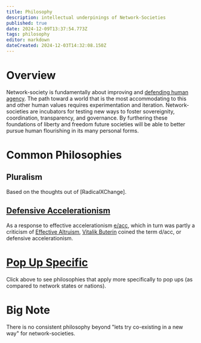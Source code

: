 ```yaml
---
title: Philosophy
description: intellectual underpinings of Network-Societies
published: true
date: 2024-12-09T13:37:54.773Z
tags: philosophy
editor: markdown
dateCreated: 2024-12-03T14:32:08.150Z
---
```


# Overview
Network-society is fundamentally about improving and [defending human agency](/Philosophy/DACC). The path toward a world that is the most accommodating to this and other human values requires experimentation and iteration. Network-societies are incubators for testing new ways to foster sovereignity, coordination, transparency, and governance. By furthering these foundations of liberty and freedom future societies will be able to better pursue human flourishing in its many personal forms.

# Common Philosophies

## Pluralism
Based on the thoughts out of [RadicalXChange].

## [Defensive Accelerationism](/Philosophy/DACC)
As a response to effective accelerationism [e/acc](/Philosophy/eacc), which in turn was partly a criticism of [Effective Altruism](/Philosophy/EA), [Vitalik Buterin](/People/Vitalik) coined the term d/acc, or defensive accelerationism.

# [Pop Up Specific](https://wiki.sove.re/en/network-societies/pop-ups#philosophy)
Click above to see philosophies that apply more specifically to pop ups (as compared to network states or nations).



# Big Note
There is no consistent philosophy beyond "lets try co-existing in a new way" for network-societies.